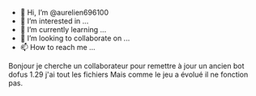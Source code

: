 - 👋 Hi, I’m @aurelien696100
- 👀 I’m interested in ...
- 🌱 I’m currently learning ...
- 💞️ I’m looking to collaborate on ...
- 📫 How to reach me ...

<!---
aurelien696100/aurelien696100 is a ✨ special ✨ repository because its `README.md` (this file) appears on your GitHub profile.
You can click the Preview link to take a look at your changes.
--->
Bonjour je cherche un collaborateur pour remettre à jour un ancien bot dofus 1.29 j'ai tout les fichiers
Mais comme le jeu a évolué il ne fonction pas. 
